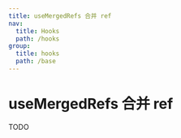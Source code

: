```yaml
---
title: useMergedRefs 合并 ref
nav:
  title: Hooks
  path: /hooks
group:
  title: hooks
  path: /base
---
```


# useMergedRefs 合并 ref

TODO

